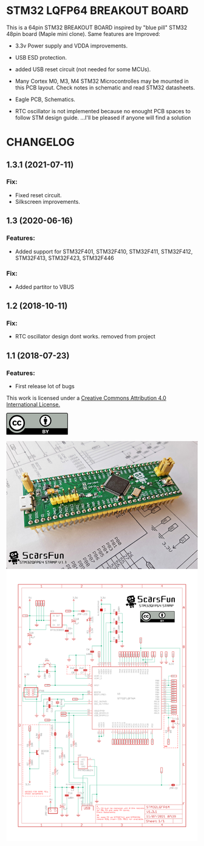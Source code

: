 # STM32 LQFP64 BREAKOUT BOARD

This is a 64pin STM32 BREAKOUT BOARD inspired by "blue pill" STM32 48pin board (Maple mini clone).
Same features are Improved:

* 3.3v Power supply and VDDA improvements. 
* USB ESD protection.
* added USB reset circuit (not needed for some MCUs).
* Many Cortex M0, M3, M4 STM32 Microcontrolles may be mounted in this PCB layout.
Check notes in schematic and read STM32 datasheets. 
* Eagle PCB, Schematics.

* RTC oscillator is not implemented because no enought PCB spaces to follow STM design guide. ...I'll be pleased if anyone will find a solution 

# CHANGELOG
## 1.3.1 (2021-07-11)
### Fix:
- Fixed reset circuit.
- Silkscreen improvements.

## 1.3 (2020-06-16)
### Features:
- Added support for STM32F401, STM32F410, STM32F411, STM32F412, STM32F413, STM32F423, STM32F446
### Fix:
- Added partitor to VBUS  

## 1.2 (2018-10-11)
### Fix:
- RTC oscillator design dont works. removed from project 

## 1.1 (2018-07-23)
### Features:
- First release lot of bugs


This work is licensed under a [Creative Commons Attribution 4.0 International License.](http://creativecommons.org/licenses/by/4.0/)

![CC](/images/cc.png)

 ![PCB_front](/images/Scarsfun11a.png)
 ![PCB_sch](/images/schematics.png)

